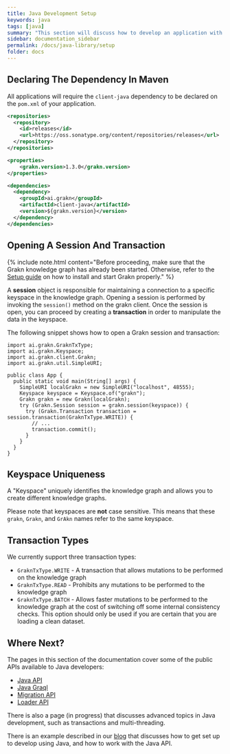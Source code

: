 ```yaml
---
title: Java Development Setup
keywords: java
tags: [java]
summary: "This section will discuss how to develop an application with Grakn, using the Java API."
sidebar: documentation_sidebar
permalink: /docs/java-library/setup
folder: docs
---
```


## Declaring The Dependency In Maven
All applications will require the `client-java` dependency to be declared on the `pom.xml` of your application.

```xml
<repositories>
  <repository>
    <id>releases</id>
    <url>https://oss.sonatype.org/content/repositories/releases</url>
  </repository>
</repositories>

<properties>
    <grakn.version>1.3.0</grakn.version>
</properties>

<dependencies>
  <dependency>
    <groupId>ai.grakn</groupId>
    <artifactId>client-java</artifactId>
    <version>${grakn.version}</version>
  </dependency>
</dependencies>
```

## Opening A Session And Transaction

{% include note.html content="Before proceeding, make sure that the Grakn knowledge graph has already been started. Otherwise, refer to the [Setup guide](../get-started/setup-guide#install-graknai) on how to install and start Grakn properly." %}

A **session** object is responsible for maintaining a connection to a specific keyspace in the knowledge graph. Opening a session is performed by invoking the `session()` method on the grakn client.
Once the session is open, you can proceed by creating a **transaction** in order to manipulate the data in the keyspace.

The following snippet shows how to open a Grakn session and transaction:

```lang-java-test-ignore
import ai.grakn.GraknTxType;
import ai.grakn.Keyspace;
import ai.grakn.client.Grakn;
import ai.grakn.util.SimpleURI;

public class App {
  public static void main(String[] args) {
    SimpleURI localGrakn = new SimpleURI("localhost", 48555);
    Keyspace keyspace = Keyspace.of("grakn");
    Grakn grakn = new Grakn(localGrakn);
    try (Grakn.Session session = grakn.session(keyspace)) {
      try (Grakn.Transaction transaction = session.transaction(GraknTxType.WRITE)) {
        // ...
        transaction.commit();
      }
    }
  }
}
```

## Keyspace Uniqueness
A "Keyspace" uniquely identifies the knowledge graph and allows you to create different knowledge graphs.

Please note that keyspaces are **not** case sensitive. This means that these `grakn`, `Grakn`, and `GrAkn` names refer to the same keyspace.

## Transaction Types
We currently support three transaction types:

* `GraknTxType.WRITE` - A transaction that allows mutations to be performed on the knowledge graph
* `GraknTxType.READ` - Prohibits any mutations to be performed to the knowledge graph
* `GraknTxType.BATCH` - Allows faster mutations to be performed to the knowledge graph at the cost of switching off some internal consistency checks. This option should only be used if you are certain that you are loading a clean dataset.

## Where Next?

The pages in this section of the documentation cover some of the public APIs available to Java developers:

* [Java API](./core-api)
* [Java Graql](./graql-api)
* [Migration API](./migration-api)
* [Loader API](./loader-api)

There is also a page (in progress) that discusses advanced topics in Java development, such as transactions and multi-threading.

There is an example described in our [blog](https://blog.grakn.ai/working-with-grakn-ai-using-java-5f13f24f1269#.8df3991rw) that discusses how to get set up to develop using Java, and how to work with the Java API.
